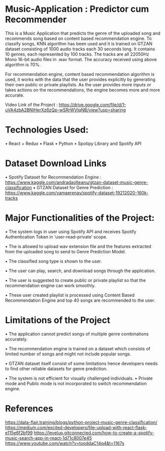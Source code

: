 # Music-Application : Predictor cum Recommender

This is a Music Application that predicts the genre of the uploaded song and recommends song based on content based recommendation engine. To classify songs, KNN algorithm has been used and it is trained on GTZAN dataset consisting of 1000 audio tracks each 30 seconds long. It contains 10 genres, each represented by 100 tracks. The tracks are all 22050Hz Mono 16-bit audio files in .wav format. The accuracy received using above algorithm is 70%.

For recommendation engine, content based recommendation algorithm is used, it works with the data that the user provides explicitly by generating their own public or private playlists. As the user provides more inputs or takes actions on the recommendations, the engine becomes more and more accurate.

Video Link of the Project : https://drive.google.com/file/d/1-uVA4zbA2BNlHerXz6zQp-wSRrWVlqNB/view?usp=sharing

# Technologies Used:

• React + Redux
• Flask
• Python
• Spotipy Library and Spotify API

# Dataset Download Links

• Spotify Dataset for Recommendation Engine : https://www.kaggle.com/andradaolteanu/gtzan-dataset-music-genre-classification
• GTZAN Dataset for Genre Prediction : https://www.kaggle.com/yamaerenay/spotify-dataset-19212020-160k-tracks

# Major Functionalities of the Project:
• The system logs in user using Spotify API and receives Spotify Authentication Token in ‘user-read-private’ scope.

• The is allowed to upload wav extension file and the features extracted from the uploaded song to send to Genre Prediction Model.

• The classified song type is shown to the user.

• The user can play, search, and download songs through the application.

• The user is suggested to create public or private playlist so that the recommendation engine can work smoothly.

• These user created playlist is processed using Content Based Recommendation Engine and top 40 songs are recommended to the user.

# Limitations of the Project
• The application cannot predict songs of multiple genre combinations accurately.

• The recommendation engine is trained on a dataset which consists of limited number of songs and might not include popular songs.

• GTZAN dataset itself consist of some limitations hence developers needs to find other reliable datasets for genre prediction.

• The system is not efficient for visually challenged individuals. • Private mode and Public mode is not incorporated to switch recommendation engine.

# References
https://data-flair.training/blogs/python-project-music-genre-classification/
https://medium.com/excited-developers/file-upload-with-react-flask-e115e6f2bf99
https://levelup.gitconnected.com/how-to-create-a-spotify-music-search-app-in-react-1d71c8007e45
https://www.youtube.com/watch?v=tooddaC14q4&t=1167s

